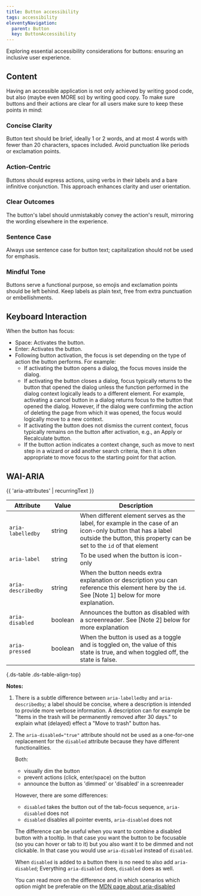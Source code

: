 ```yaml
---
title: Button accessibility
tags: accessibility
eleventyNavigation:
  parent: Button
  key: ButtonAccessibility
---
```


<section>
Exploring essential accessibility considerations for buttons: ensuring an inclusive user experience.
</section>

<section>

## Content
Having an accessible application is not only achieved by writing good code, but also (maybe even MORE so) by writing good copy. To make sure buttons and their actions are clear for all users make sure to keep these points in mind:

### Concise Clarity
Button text should be brief, ideally 1 or 2 words, and at most 4 words with fewer than 20 characters, spaces included. Avoid punctuation like periods or exclamation points.

### Action-Centric
Buttons should express actions, using verbs in their labels and a bare infinitive conjunction. This approach enhances clarity and user orientation.

### Clear Outcomes
The button's label should unmistakably convey the action's result, mirroring the wording elsewhere in the experience.

### Sentence Case
Always use sentence case for button text; capitalization should not be used for emphasis.

### Mindful Tone
Buttons serve a functional purpose, so emojis and exclamation points should be left behind. Keep labels as plain text, free from extra punctuation or embellishments.

</section>

<section>

## Keyboard Interaction
When the button has focus:

- Space: Activates the button.
- Enter: Activates the button.
- Following button activation, the focus is set depending on the type of action the button performs. For example:
  - If activating the button opens a dialog, the focus moves inside the dialog.
  - If activating the button closes a dialog, focus typically returns to the button that opened the dialog unless the function performed in the dialog context logically leads to a different element. For example, activating a cancel button in a dialog returns focus to the button that opened the dialog. However, if the dialog were confirming the action of deleting the page from which it was opened, the focus would logically move to a new context.
  - If activating the button does not dismiss the current context, focus typically remains on the button after activation, e.g., an Apply or Recalculate button.
  - If the button action indicates a context change, such as move to next step in a wizard or add another search criteria, then it is often appropriate to move focus to the starting point for that action.

</section>

<section>

## WAI-ARIA

{{ 'aria-attributes' | recurringText }}

|Attribute | Value | Description |
|-|-|-|
|`aria-labelledby`|string| When different element serves as the label, for example in the case of an icon-only button that has a label outside the button, this property can be set to the `id` of that element|
|`aria-label`|string|To be used when the button is icon-only|
|`aria-describedby`|string| When the button needs extra explanation or description you can reference this element here by the `id`. See [Note 1] below for more explanation.|
|`aria-disabled`| boolean| Announces the button as disabled with a screenreader. See [Note 2] below for more explanation|
|`aria-pressed`| boolean | When the button is used as a toggle and is toggled on, the value of this state is true, and when toggled off, the state is false.|

{.ds-table .ds-table-align-top}

**Notes:**
1. There is a subtle difference between `aria-labelledby` and `aria-describedby`; a label should be concise, where a description is intended to provide more verbose information. A description can for example be "Items in the trash will be permanently removed after 30 days." to explain what (delayed) effect a "Move to trash" button has.
1. The `aria-disabled="true"` attribute should not be used as a one-for-one replacement for the `disabled` attribute because they have different functionalities.

    Both:
    - visually dim the button
    - prevent actions (click, enter/space) on the button
    - announce the button as 'dimmed' or 'disabled' in a screenreader

    However, there are some differences:
    - `disabled` takes the button out of the tab-focus sequence, `aria-disabled` does not
    - `disabled` disables all pointer events, `aria-disabled` does not

    The difference can be useful when you want to combine a disabled button with a tooltip. In that case you want the button to be focusable (so you can hover or tab to it) but you also want it to be dimmed and not clickable. In that case you would use `aria-disabled` instead of `disabled`.

    When `disabled` is added to a button there is no need to also add `aria-disabled`; Everything `aria-disabled` does, `disabled` does as well.

    You can read more on the difference and in which scenarios which option might be preferable on the [MDN page about aria-disabled](https://developer.mozilla.org/en-US/docs/Web/Accessibility/ARIA/Attributes/aria-disabled)

</section>



